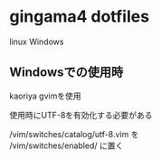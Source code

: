 # gingama4 dotfiles

linux
Windows

## Windowsでの使用時
kaoriya gvimを使用  
  
使用時にUTF-8を有効化する必要がある

/vim/switches/catalog/utf-8.vim を  
/vim/switches/enabled/ に置く

